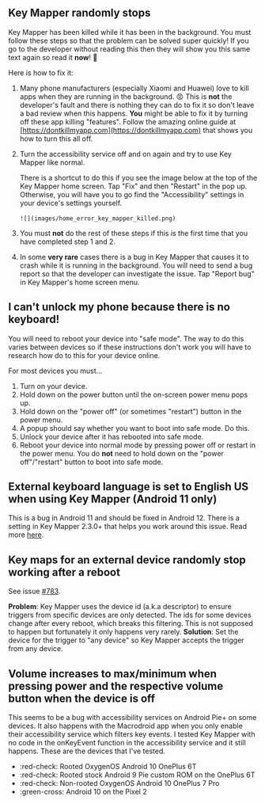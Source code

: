 ## Key Mapper randomly stops

Key Mapper has been killed while it has been in the background. You must follow these steps so that the problem can be solved super quickly! If you go to the developer without reading this then they will show you this same text again so read it **now**! 🙂

Here is how to fix it:

1. Many phone manufacturers (especially Xiaomi and Huawei) love to kill apps when they are running in the background. 😡 This is **not** the developer's fault and there is nothing they can do to fix it so don't leave a bad review when this happens. **You** might be able to fix it by turning off these app killing "features". Follow the amazing online guide at [https://dontkillmyapp.com](https://dontkillmyapp.com) that shows you how to turn this all off.

2. Turn the accessibility service off and on again and try to use Key Mapper like normal.

    There is a shortcut to do this if you see the image below at the top of the Key Mapper home screen. Tap "Fix" and then "Restart" in the pop up. Otherwise, you will have you to go find the "Accessibility" settings in your device's settings yourself.

       ![](images/home_error_key_mapper_killed.png)

3. You must **not** do the rest of these steps if this is the first time that you have completed step 1 and 2.

4. In some **very rare** cases there is a bug in Key Mapper that causes it to crash while it is running in the background. You will need to send a bug report so that the developer can investigate the issue. Tap "Report bug" in Key Mapper's home screen menu.

## I can't unlock my phone because there is no keyboard!

You will need to reboot your device into "safe mode". The way to do this varies between devices so if these instructions don't work you will have to research how do to this for your device online.

For most devices you must...

1. Turn on your device.
2. Hold down on the power button until the on-screen power menu pops up.
3. Hold down on the "power off" (or sometimes "restart") button in the power menu.
4. A popup should say whether you want to boot into safe mode. Do this.
5. Unlock your device after it has rebooted into safe mode.
6. Reboot your device into normal mode by pressing power off or restart in the power menu. You do **not** need to hold down on the "power off"/"restart" button to boot into safe mode.

## External keyboard language is set to English US when using Key Mapper (Android 11 only)

This is a bug in Android 11 and should be fixed in Android 12. There is a setting in Key Mapper 2.3.0+ that helps you work around this issue. Read more [here](https://sds100.github.io/KeyMapper/redirects/android-11-device-id-bug-work-around).

## Key maps for an external device randomly stop working after a reboot
See issue [#783](https://github.com/sds100/KeyMapper/issues/783).

**Problem**: Key Mapper uses the device id (a.k.a descriptor) to ensure triggers from specific devices are only detected. The ids for some devices change after every reboot, which breaks this filtering. This is not supposed to happen but fortunately it only happens very rarely.
**Solution**: Set the device for the trigger to "any device" so Key Mapper accepts the trigger from any device.

## Volume increases to max/minimum when pressing power and the respective volume button when the device is off

This seems to be a bug with accessibility services on Android Pie+ on some devices. It also happens with the Macrodroid app when you only enable their accessibility service which filters key events. I tested Key Mapper with no code in the onKeyEvent function in the accessibility service and it still happens. These are the devices that I've tested.

- :red-check: Rooted OxygenOS Android 10 OnePlus 6T
- :red-check: Rooted stock Android 9 Pie custom ROM on the OnePlus 6T
- :red-check: Non-rooted OxygenOS Android 10 OnePlus 7 Pro
- :green-cross: Android 10 on the Pixel 2
